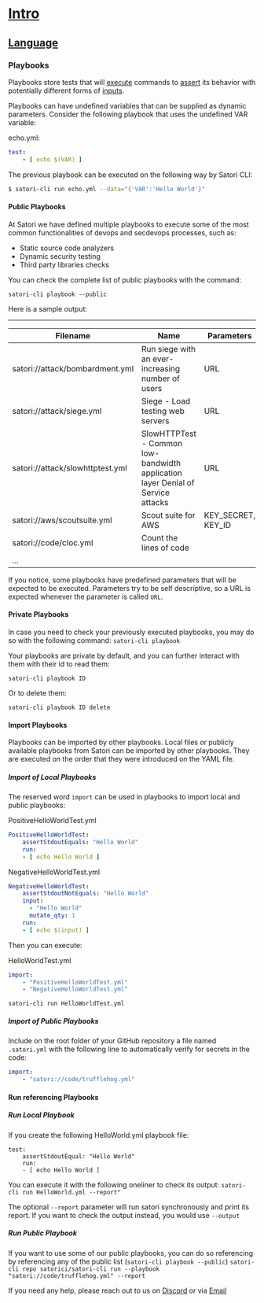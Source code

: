 # [Intro](README.md)
## [Language](language.md)
### Playbooks

Playbooks store tests that will [execute](language_execute.md) commands to [assert](language_asserts.md) its behavior with potentially different forms of [inputs](language_input.md). 

Playbooks can have undefined variables that can be supplied as dynamic parameters. Consider the following playbook that uses the undefined VAR variable:

echo.yml:
```yml
test:
    - [ echo $(VAR) ]
```

The previous playbook can be executed on the following way by Satori CLI:

```sh
$ satori-cli run echo.yml --data="{'VAR':'Hello World'}"
```

#### Public Playbooks

At Satori we have defined multiple playbooks to execute some of the most common functionalities of devops and secdevops processes, such as:
- Static source code analyzers
- Dynamic security testing
- Third party libraries checks

You can check the complete list of public playbooks with the command:

`satori-cli playbook --public`

Here is a sample output:

-------------------------------------------------------------------------------------------------------------------------------------------
| Filename                         | Name                                                                            |         Parameters |
|----------------------------------|---------------------------------------------------------------------------------|--------------------|
| satori://attack/bombardment.yml  | Run siege with an ever-increasing number of users                               |                URL |
| satori://attack/siege.yml        | Siege - Load testing web servers                                                |                URL |
| satori://attack/slowhttptest.yml | SlowHTTPTest - Common low-bandwidth application layer Denial of Service attacks |                URL |
| satori://aws/scoutsuite.yml      | Scout suite for AWS                                                             | KEY_SECRET, KEY_ID |
| satori://code/cloc.yml           | Count the lines of code                                                         |                    |
| ...                              |                                                                                 |                   ||

If you notice, some playbooks have predefined parameters that will be expected to be executed. Parameters try to be self descriptive, so a URL is expected whenever the parameter is called `URL`.

#### Private Playbooks

In case you need to check your previously executed playbooks, you may do so with the following command:
`satori-cli playbook`

Your playbooks are private by default, and you can further interact with them with their id to read them:

`satori-cli playbook ID`

Or to delete them:

`satori-cli playbook ID delete`

#### Import Playbooks

Playbooks can be imported by other playbooks. Local files or publicly available playbooks from Satori can be imported by other playbooks. They are executed on the order that they were introduced on the YAML file.

##### Import of Local Playbooks

The reserved word `import` can be used in playbooks to import local and public playbooks:

PositiveHelloWorldTest.yml
```yml
PositiveHelloWorldTest:
    assertStdoutEquals: "Hello World"
    run:
    - [ echo Hello World ]
```

NegativeHelloWorldTest.yml
```yml
NegativeHelloWorldTest:
    assertStdoutNotEquals: "Hello World"
    input:
      - "Hello World"
      mutate_qty: 1
    run:
    - [ echo $(input) ]
```

Then you can execute:

HelloWorldTest.yml
```yml
import:
    - "PositiveHelloWorldTest.yml"
    - "NegativeHelloWorldTest.yml"
```

`satori-cli run HelloWorldTest.yml`

##### Import of Public Playbooks

Include on the root folder of your GitHub repository a file named `.satori.yml` with the following line to automatically verify for secrets in the code:
```yml
import:
    - "satori://code/trufflehog.yml"
```

#### Run referencing Playbooks

##### Run Local Playbook

If you create the following HelloWorld.yml playbook file:
```
test:
    assertStdoutEqual: "Hello World"
    run:
    - [ echo Hello World ]
```

You can execute it with the following oneliner to check its output:
`satori-cli run HelloWorld.yml --report"`

The optional `--report` parameter will run satori synchronously and print its report. If you want to check the output instead, you would use `--output`

##### Run Public Playbook

If you want to use some of our public playbooks, you can do so referencing by referencing any of the public list (`satori-cli playbook --public`) 
`satori-cli repo satorici/satori-cli run --playbook "satori://code/trufflehog.yml" --report`

If you need any help, please reach out to us on [Discord](https://discord.gg/F6Uzz7fc2s) or via [Email](mailto:support@satori-ci.com)
